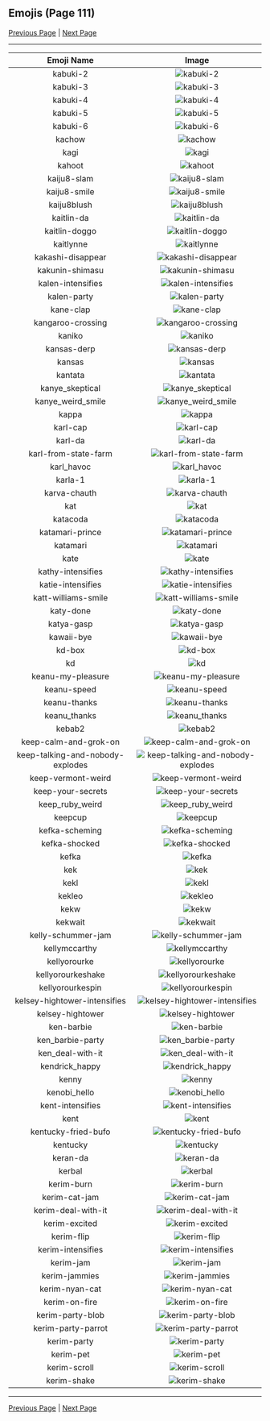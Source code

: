 
## Emojis (Page 111)

[Previous Page](/docs/hc/page-j-0110.md)
  | [Next Page](/docs/hc/page-k-0112.md)

<hr />

|Emoji Name|Image|
| :-: | :-: |
|kabuki-2| ![kabuki-2](/emojis/hc/kabuki-2.png)|
|kabuki-3| ![kabuki-3](/emojis/hc/kabuki-3.png)|
|kabuki-4| ![kabuki-4](/emojis/hc/kabuki-4.png)|
|kabuki-5| ![kabuki-5](/emojis/hc/kabuki-5.png)|
|kabuki-6| ![kabuki-6](/emojis/hc/kabuki-6.png)|
|kachow| ![kachow](/emojis/hc/kachow.png)|
|kagi| ![kagi](/emojis/hc/kagi.png)|
|kahoot| ![kahoot](/emojis/hc/kahoot.jpg)|
|kaiju8-slam| ![kaiju8-slam](/emojis/hc/kaiju8-slam.png)|
|kaiju8-smile| ![kaiju8-smile](/emojis/hc/kaiju8-smile.jpg)|
|kaiju8blush| ![kaiju8blush](/emojis/hc/kaiju8blush.png)|
|kaitlin-da| ![kaitlin-da](/emojis/hc/kaitlin-da.png)|
|kaitlin-doggo| ![kaitlin-doggo](/emojis/hc/kaitlin-doggo.png)|
|kaitlynne| ![kaitlynne](/emojis/hc/kaitlynne.png)|
|kakashi-disappear| ![kakashi-disappear](/emojis/hc/kakashi-disappear.gif)|
|kakunin-shimasu| ![kakunin-shimasu](/emojis/hc/kakunin-shimasu.png)|
|kalen-intensifies| ![kalen-intensifies](/emojis/hc/kalen-intensifies.gif)|
|kalen-party| ![kalen-party](/emojis/hc/kalen-party.gif)|
|kane-clap| ![kane-clap](/emojis/hc/kane-clap.gif)|
|kangaroo-crossing| ![kangaroo-crossing](/emojis/hc/kangaroo-crossing.jpg)|
|kaniko| ![kaniko](/emojis/hc/kaniko.png)|
|kansas-derp| ![kansas-derp](/emojis/hc/kansas-derp.png)|
|kansas| ![kansas](/emojis/hc/kansas.jpg)|
|kantata| ![kantata](/emojis/hc/kantata.png)|
|kanye_skeptical| ![kanye_skeptical](/emojis/hc/kanye_skeptical.jpg)|
|kanye_weird_smile| ![kanye_weird_smile](/emojis/hc/kanye_weird_smile.png)|
|kappa| ![kappa](/emojis/hc/kappa.png)|
|karl-cap| ![karl-cap](/emojis/hc/karl-cap.png)|
|karl-da| ![karl-da](/emojis/hc/karl-da.png)|
|karl-from-state-farm| ![karl-from-state-farm](/emojis/hc/karl-from-state-farm.png)|
|karl_havoc| ![karl_havoc](/emojis/hc/karl_havoc.png)|
|karla-1| ![karla-1](/emojis/hc/karla-1.png)|
|karva-chauth| ![karva-chauth](/emojis/hc/karva-chauth.gif)|
|kat| ![kat](/emojis/hc/kat.png)|
|katacoda| ![katacoda](/emojis/hc/katacoda.png)|
|katamari-prince| ![katamari-prince](/emojis/hc/katamari-prince.gif)|
|katamari| ![katamari](/emojis/hc/katamari.gif)|
|kate| ![kate](/emojis/hc/kate.jpg)|
|kathy-intensifies| ![kathy-intensifies](/emojis/hc/kathy-intensifies.gif)|
|katie-intensifies| ![katie-intensifies](/emojis/hc/katie-intensifies.gif)|
|katt-williams-smile| ![katt-williams-smile](/emojis/hc/katt-williams-smile.png)|
|katy-done| ![katy-done](/emojis/hc/katy-done.png)|
|katya-gasp| ![katya-gasp](/emojis/hc/katya-gasp.jpg)|
|kawaii-bye| ![kawaii-bye](/emojis/hc/kawaii-bye.gif)|
|kd-box| ![kd-box](/emojis/hc/kd-box.png)|
|kd| ![kd](/emojis/hc/kd.png)|
|keanu-my-pleasure| ![keanu-my-pleasure](/emojis/hc/keanu-my-pleasure.gif)|
|keanu-speed| ![keanu-speed](/emojis/hc/keanu-speed.gif)|
|keanu-thanks| ![keanu-thanks](/emojis/hc/keanu-thanks.gif)|
|keanu_thanks| ![keanu_thanks](/emojis/hc/keanu_thanks.gif)|
|kebab2| ![kebab2](/emojis/hc/kebab2.png)|
|keep-calm-and-grok-on| ![keep-calm-and-grok-on](/emojis/hc/keep-calm-and-grok-on.png)|
|keep-talking-and-nobody-explodes| ![keep-talking-and-nobody-explodes](/emojis/hc/keep-talking-and-nobody-explodes.png)|
|keep-vermont-weird| ![keep-vermont-weird](/emojis/hc/keep-vermont-weird.jpg)|
|keep-your-secrets| ![keep-your-secrets](/emojis/hc/keep-your-secrets.png)|
|keep_ruby_weird| ![keep_ruby_weird](/emojis/hc/keep_ruby_weird.png)|
|keepcup| ![keepcup](/emojis/hc/keepcup.png)|
|kefka-scheming| ![kefka-scheming](/emojis/hc/kefka-scheming.gif)|
|kefka-shocked| ![kefka-shocked](/emojis/hc/kefka-shocked.gif)|
|kefka| ![kefka](/emojis/hc/kefka.gif)|
|kek| ![kek](/emojis/hc/kek.gif)|
|kekl| ![kekl](/emojis/hc/kekl.png)|
|kekleo| ![kekleo](/emojis/hc/kekleo.png)|
|kekw| ![kekw](/emojis/hc/kekw.png)|
|kekwait| ![kekwait](/emojis/hc/kekwait.png)|
|kelly-schummer-jam| ![kelly-schummer-jam](/emojis/hc/kelly-schummer-jam.gif)|
|kellymccarthy| ![kellymccarthy](/emojis/hc/kellymccarthy.png)|
|kellyorourke| ![kellyorourke](/emojis/hc/kellyorourke.png)|
|kellyorourkeshake| ![kellyorourkeshake](/emojis/hc/kellyorourkeshake.gif)|
|kellyorourkespin| ![kellyorourkespin](/emojis/hc/kellyorourkespin.gif)|
|kelsey-hightower-intensifies| ![kelsey-hightower-intensifies](/emojis/hc/kelsey-hightower-intensifies.gif)|
|kelsey-hightower| ![kelsey-hightower](/emojis/hc/kelsey-hightower.jpg)|
|ken-barbie| ![ken-barbie](/emojis/hc/ken-barbie.png)|
|ken_barbie-party| ![ken_barbie-party](/emojis/hc/ken_barbie-party.gif)|
|ken_deal-with-it| ![ken_deal-with-it](/emojis/hc/ken_deal-with-it.gif)|
|kendrick_happy| ![kendrick_happy](/emojis/hc/kendrick_happy.png)|
|kenny| ![kenny](/emojis/hc/kenny.gif)|
|kenobi_hello| ![kenobi_hello](/emojis/hc/kenobi_hello.png)|
|kent-intensifies| ![kent-intensifies](/emojis/hc/kent-intensifies.gif)|
|kent| ![kent](/emojis/hc/kent.png)|
|kentucky-fried-bufo| ![kentucky-fried-bufo](/emojis/hc/kentucky-fried-bufo.png)|
|kentucky| ![kentucky](/emojis/hc/kentucky.png)|
|keran-da| ![keran-da](/emojis/hc/keran-da.png)|
|kerbal| ![kerbal](/emojis/hc/kerbal.png)|
|kerim-burn| ![kerim-burn](/emojis/hc/kerim-burn.gif)|
|kerim-cat-jam| ![kerim-cat-jam](/emojis/hc/kerim-cat-jam.gif)|
|kerim-deal-with-it| ![kerim-deal-with-it](/emojis/hc/kerim-deal-with-it.gif)|
|kerim-excited| ![kerim-excited](/emojis/hc/kerim-excited.gif)|
|kerim-flip| ![kerim-flip](/emojis/hc/kerim-flip.gif)|
|kerim-intensifies| ![kerim-intensifies](/emojis/hc/kerim-intensifies.gif)|
|kerim-jam| ![kerim-jam](/emojis/hc/kerim-jam.gif)|
|kerim-jammies| ![kerim-jammies](/emojis/hc/kerim-jammies.gif)|
|kerim-nyan-cat| ![kerim-nyan-cat](/emojis/hc/kerim-nyan-cat.gif)|
|kerim-on-fire| ![kerim-on-fire](/emojis/hc/kerim-on-fire.gif)|
|kerim-party-blob| ![kerim-party-blob](/emojis/hc/kerim-party-blob.gif)|
|kerim-party-parrot| ![kerim-party-parrot](/emojis/hc/kerim-party-parrot.gif)|
|kerim-party| ![kerim-party](/emojis/hc/kerim-party.gif)|
|kerim-pet| ![kerim-pet](/emojis/hc/kerim-pet.gif)|
|kerim-scroll| ![kerim-scroll](/emojis/hc/kerim-scroll.gif)|
|kerim-shake| ![kerim-shake](/emojis/hc/kerim-shake.gif)|

<hr/>

[Previous Page](/docs/hc/page-j-0110.md)
  | [Next Page](/docs/hc/page-k-0112.md)
